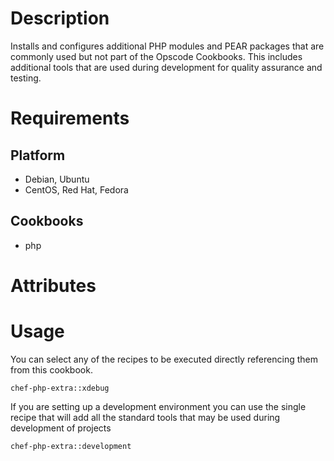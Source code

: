 # Description

Installs and configures additional PHP modules and PEAR packages that are commonly used but not part of the Opscode Cookbooks. This includes additional tools that are used during development for quality assurance and testing.

# Requirements

## Platform

* Debian, Ubuntu
* CentOS, Red Hat, Fedora

## Cookbooks

* php

# Attributes

# Usage

You can select any of the recipes to be executed directly referencing them from this cookbook.

    chef-php-extra::xdebug
    
If you are setting up a development environment you can use the single recipe that will add all the standard tools that may be used during development of projects

    chef-php-extra::development


